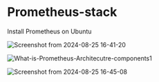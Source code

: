 # Prometheus-stack
Install Prometheus on Ubuntu


![Screenshot from 2024-08-25 16-41-20](https://github.com/user-attachments/assets/e403cbda-0534-4c85-976a-f139920dbaec)

![What-is-Prometheus-Architecutre-components1](https://github.com/user-attachments/assets/4bec5f99-1831-448f-8d5d-f7c44e14d0a5)

![Screenshot from 2024-08-25 16-45-08](https://github.com/user-attachments/assets/7e4495d9-cacc-4c54-bb68-136aed2ac87b)
